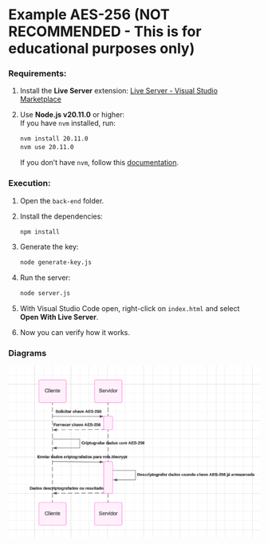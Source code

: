 # Example AES-256 (NOT RECOMMENDED - This is for educational purposes only)

### Requirements:
1. Install the **Live Server** extension: [Live Server - Visual Studio Marketplace](https://marketplace.visualstudio.com/items?itemName=ritwickdey.LiveServer)

2. Use **Node.js v20.11.0** or higher:  
   If you have `nvm` installed, run:  
   ```bash
   nvm install 20.11.0  
   nvm use 20.11.0
   ```  
   If you don’t have `nvm`, follow this [documentation](https://github.com/nvm-sh/nvm#installing-and-updating).

### Execution:
1. Open the `back-end` folder.

2. Install the dependencies:
   ```bash
   npm install
   ```

3. Generate the key:
   ```bash
   node generate-key.js
   ```

4. Run the server:
   ```bash
   node server.js
   ```

5. With Visual Studio Code open, right-click on `index.html` and select **Open With Live Server**.

6. Now you can verify how it works.

### Diagrams
![Flow](image.png)
